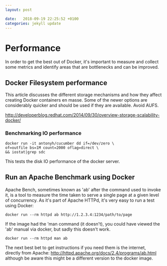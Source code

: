 ```yaml
---
layout: post

date:   2018-09-19 22:25:52 +0100
categories: jekyll update
---
```

Performance
===========

In order to get the best out of Docker, it's important to measure and
collect some metrics and identify areas that are bottlenecks and can be
improved.

Docker Filesystem performance 
------------------------------

This article discusses the different storage mechanisms and how they
affect creating Docker containers en masse. Some of the newer options
are considerably quicker and should be used if they are available. Avoid
AUFS.

<http://developerblog.redhat.com/2014/09/30/overview-storage-scalability-docker/>

### Benchmarking IO performance

    docker run -it antonyh/cucumber dd if=/dev/zero \ 
    of=outfile bs=1M count=2000 oflag=direct \
    && iostat|grep sdc 

This tests the disk IO performance of the docker server.

Run an Apache Benchmark using Docker
------------------------------------

#### 

Apache Bench, sometimes known as 'ab' after the command used to invoke
it, is a tool to measure the time taken to serve a single page at a
given level of concurrency. As it's part of Apache HTTPd, it's very easy
to run a test using Docker:

    docker run --rm httpd ab http://1.2.3.4:1234/path/to/page

If the image had the 'man command (it doesn't), you could have viewed
the 'ab' manual via docker, but sadly this doesn't work.

    docker run --rm httpd man ab

The next best bet to get instructions if you need them is the internet,
directly from Apache:
<http://httpd.apache.org/docs/2.4/programs/ab.html> although be aware
this might be a different version to the docker image.
